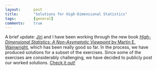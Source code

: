 ```yaml
---
layout:      post
title:       "Solutions for High-Dimensional Statistics"
tags:        [general]
comments:    true
---
```


A brief update:
[Jiri](https://scholar.google.com/citations?user=Jp7hKlAAAAAJ) and I have been working through the new book [_High-Dimensional Statistics: A Non-Asymptotic Viewpoint_ by Martin E. Wainwright](https://www.cambridge.org/core/books/highdimensional-statistics/8A91ECEEC38F46DAB53E9FF8757C7A4E), which has been really good so far.
In the process, we have produced solutions for a subset of the exercises. 
Since some of the exercises are considerably challenging, we have decided to publicly post our worked solutions.
[Check it out!](https://high-dimensional-statistics.github.io/)
